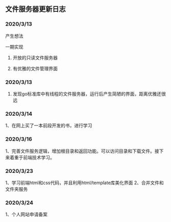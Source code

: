 ## 文件服务器更新日志

### 2020/3/13

产生想法

一期实现

1. 开放的只读文件服务器

2. 有优雅的文件管理界面

### 2020/3/13

1. 发现go标准库中有线程的文件服务器，运行后产生简陋的界面，距离优雅还很远

### 2020/3/14

1、在网上买了一本前段开发的书，进行学习

### 2020/3/16

1、完善文件服务逻辑，增加根目录和返回功能。可以访问目录和下载文件。接下来着重于前端技术学习。

### 2020/3/23

1、学习前端html和css代码，并且利用html/template库美化界面
2、合并文件和文件夹服务

### 2020/3/24

1、个人网站申请备案